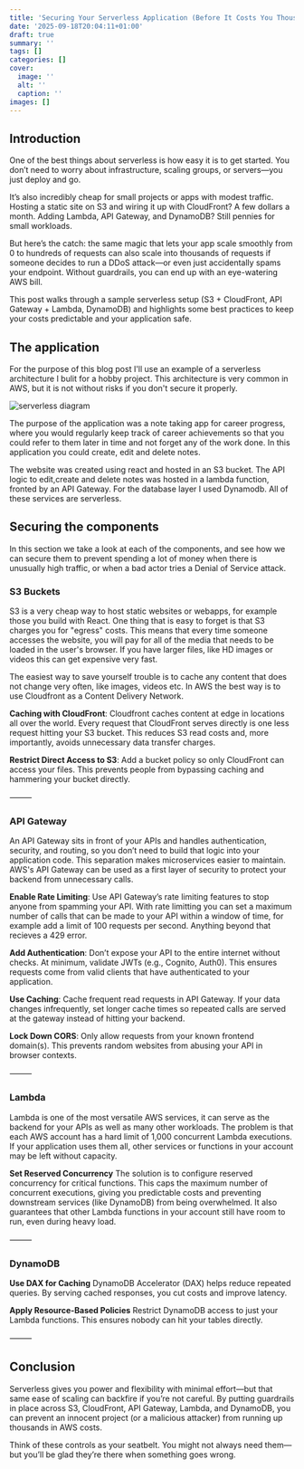 ```yaml
---
title: 'Securing Your Serverless Application (Before It Costs You Thousands)'
date: '2025-09-18T20:04:11+01:00'
draft: true 
summary: ''
tags: []
categories: []
cover:
  image: ''
  alt: ''
  caption: ''
images: []
---
```




## Introduction

One of the best things about serverless is how easy it is to get started. You don’t need to worry about infrastructure, scaling groups, or servers—you just deploy and go.

It’s also incredibly cheap for small projects or apps with modest traffic. Hosting a static site on S3 and wiring it up with CloudFront? A few dollars a month. Adding Lambda, API Gateway, and DynamoDB? Still pennies for small workloads.

But here’s the catch: the same magic that lets your app scale smoothly from 0 to hundreds of requests can also scale into thousands of requests if someone decides to run a DDoS attack—or even just accidentally spams your endpoint. Without guardrails, you can end up with an eye-watering AWS bill.

This post walks through a sample serverless setup (S3 + CloudFront, API Gateway + Lambda, DynamoDB) and highlights some best practices to keep your costs predictable and your application safe.

## The application

For the purpose of this blog post I'll use an example of a serverless architecture I bulit for a hobby project. This architecture is very common in AWS, but it is not without risks if you don't secure it properly.

![serverless diagram]()

The purpose of the application was a note taking app for career progress, where you would regularly keep track of career achievements so that you could refer to them later in time and not forget any of the work done. In this application you could create, edit and delete notes. 

The website was created using react and hosted in an S3 bucket. The API logic to edit,create and delete notes was hosted in a lambda function, fronted by an API Gateway. For the database layer I used Dynamodb. All of these services are serverless.

## Securing the components

In this section we take a look at each of the components, and see how we can secure them to prevent spending a lot of money when there is unusually high traffic, or when a bad actor tries a Denial of Service attack.

### S3 Buckets

S3 is a very cheap way to host static websites or webapps, for example those you build with React. One thing that is easy to forget is that S3 charges you for "egress" costs. This means that every time someone accesses the website, you will pay for all of the media that needs to be loaded in the user's browser. If you have larger files, like HD images or videos this can get expensive very fast.

The easiest way to save yourself trouble is to cache any content that does not change very often, like images, videos etc. In AWS the best way is to use Cloudfront as a Content Delivery Network.

**Caching with CloudFront**: Cloudfront caches content at edge in locations all over the world. Every request that CloudFront serves directly is one less request hitting your S3 bucket. This reduces S3 read costs and, more importantly, avoids unnecessary data transfer charges.

**Restrict Direct Access to S3**: Add a bucket policy so only CloudFront can access your files. This prevents people from bypassing caching and hammering your bucket directly.

⸻

### API Gateway

An API Gateway sits in front of your APIs and handles authentication, security, and routing, so you don’t need to build that logic into your application code. This separation makes microservices easier to maintain. AWS's API Gateway can be used as a first layer of security to protect your backend from unnecessary calls.

**Enable Rate Limiting**: Use API Gateway’s rate limiting features to stop anyone from spamming your API. With rate limitting you can set a maximum number of calls that can be made to your API within a window of time, for example add a limit of 100 requests per second. Anything beyond that recieves a 429 error.

**Add Authentication**: Don’t expose your API to the entire internet without checks. At minimum, validate JWTs (e.g., Cognito, Auth0). This ensures requests come from valid clients that have authenticated to your application.

**Use Caching**: Cache frequent read requests in API Gateway. If your data changes infrequently, set longer cache times so repeated calls are served at the gateway instead of hitting your backend.

**Lock Down CORS**: Only allow requests from your known frontend domain(s). This prevents random websites from abusing your API in browser contexts.

⸻

### Lambda

Lambda is one of the most versatile AWS services, it can serve as the backend for your APIs as well as many other workloads. The problem is that each AWS account has a hard limit of 1,000 concurrent Lambda executions. If your application uses them all, other services or functions in your account may be left without capacity.

**Set Reserved Concurrency**
The solution is to configure reserved concurrency for critical functions. This caps the maximum number of concurrent executions, giving you predictable costs and preventing downstream services (like DynamoDB) from being overwhelmed. It also guarantees that other Lambda functions in your account still have room to run, even during heavy load.


⸻

### DynamoDB
**Use DAX for Caching**
DynamoDB Accelerator (DAX) helps reduce repeated queries. By serving cached responses, you cut costs and improve latency.

**Apply Resource-Based Policies**
Restrict DynamoDB access to just your Lambda functions. This ensures nobody can hit your tables directly.

⸻

## Conclusion

Serverless gives you power and flexibility with minimal effort—but that same ease of scaling can backfire if you’re not careful. By putting guardrails in place across S3, CloudFront, API Gateway, Lambda, and DynamoDB, you can prevent an innocent project (or a malicious attacker) from running up thousands in AWS costs.

Think of these controls as your seatbelt. You might not always need them—but you’ll be glad they’re there when something goes wrong.
